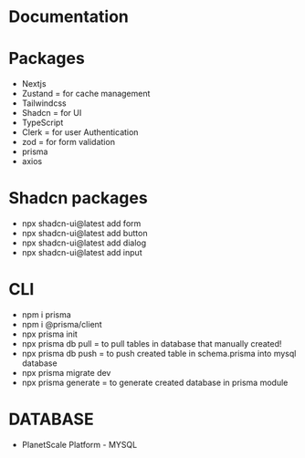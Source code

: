 # Documentation

# Packages

- Nextjs
- Zustand = for cache management
- Tailwindcss
- Shadcn = for UI
- TypeScript
- Clerk = for user Authentication
- zod = for form validation
- prisma
- axios

# Shadcn packages

- npx shadcn-ui@latest add form
- npx shadcn-ui@latest add button
- npx shadcn-ui@latest add dialog
- npx shadcn-ui@latest add input

# CLI

- npm i prisma
- npm i @prisma/client
- npx prisma init
- npx prisma db pull = to pull tables in database that manually created!
- npx prisma db push = to push created table in schema.prisma into mysql database
- npx prisma migrate dev
- npx prisma generate = to generate created database in prisma module

# DATABASE

- PlanetScale Platform - MYSQL
